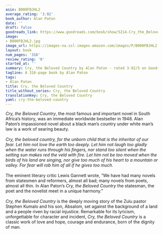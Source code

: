 ```yaml
---
asin: B000FBJHL2
average_rating: '3.92'
book_author: Alan Paton
date: ''
draft: false
goodreads_link: https://www.goodreads.com/book/show/5214.Cry_the_Beloved_Country
image:
- B000FBJHL2.jpg
image_url: https://images-na.ssl-images-amazon.com/images/P/B000FBJHL2.01._SCLZZZZZZZ.jpg
layout: book
num_pages: '316'
review_rating: '0'
started_at: ''
summary: Cry, the Beloved Country by Alan Paton - rated 3.92/5 on Goodreads
tagline: A 316-page book by Alan Paton
tags:
- Alan Paton
title: Cry, the Beloved Country
title_without_series: Cry, the Beloved Country
translationKey: Cry, the Beloved Country
yaml: cry-the-beloved-country
---
```


<i>Cry, the Beloved Country</i>, the most famous and important novel in South Africa’s history, was an immediate worldwide bestseller in 1948. Alan Paton’s impassioned novel about a black man’s country under white man’s law is a work of searing beauty.<br /><br /><i>Cry, the beloved country, for the unborn child that is the inheritor of our fear. Let him not love the earth too deeply. Let him not laugh too gladly when the water runs through his fingers, nor stand too silent when the setting sun makes red the veld with fire. Let him not be too moved when the birds of his land are singing, nor give too much of his heart to a mountain or valley. For fear will rob him of all if he gives too much.</i><br /><br />The eminent literary critic Lewis Gannett wrote, “We have had many novels from statesmen and reformers, almost all bad; many novels from poets, almost all thin. In Alan Paton’s <i>Cry, the Beloved Country</i> the statesman, the poet and the novelist meet in a unique harmony.” <br /><br /><i>Cry, the Beloved Country</i> is the deeply moving story of the Zulu pastor Stephen Kumalo and his son, Absalom, set against the background of a land and a people riven by racial injustice. Remarkable for its lyricism, unforgettable for character and incident, <i>Cry, the Beloved Country</i> is a classic work of love and hope, courage and endurance, born of the dignity of man.<br />